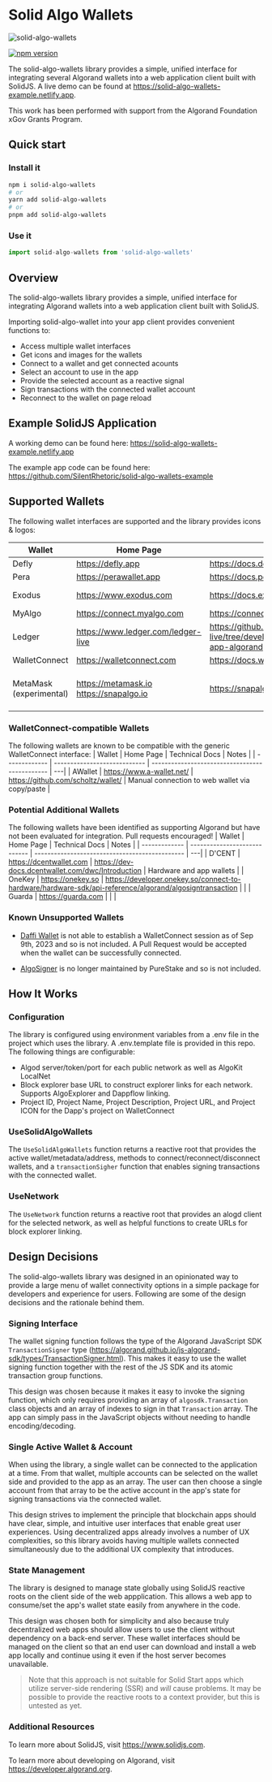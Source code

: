 # Solid Algo Wallets

![solid-algo-wallets](https://assets.solidjs.com/banner?type=solid-algo-wallets&background=tiles&project=%20)

[![npm version](https://badge.fury.io/js/solid-algo-wallets.svg)](https://badge.fury.io/js/solid-algo-wallets)

The solid-algo-wallets library provides a simple, unified interface for integrating several Algorand wallets into a web application client built with SolidJS. A live demo can be found at <https://solid-algo-wallets-example.netlify.app>.

This work has been performed with support from the Algorand Foundation xGov Grants Program.

## Quick start

### Install it

```bash
npm i solid-algo-wallets
# or
yarn add solid-algo-wallets
# or
pnpm add solid-algo-wallets
```

### Use it

```js
import solid-algo-wallets from 'solid-algo-wallets'
```

## Overview

The solid-algo-wallets library provides a simple, unified interface for integrating Algorand wallets into a web application client built with SolidJS.

Importing solid-algo-wallet into your app client provides convenient functions to:

- Access multiple wallet interfaces
- Get icons and images for the wallets
- Connect to a wallet and get connected acounts
- Select an account to use in the app
- Provide the selected account as a reactive signal
- Sign transactions with the connected wallet account
- Reconnect to the wallet on page reload

## Example SolidJS Application

A working demo can be found here: <https://solid-algo-wallets-example.netlify.app>

The example app code can be found here: <https://github.com/SilentRhetoric/solid-algo-wallets-example>

## Supported Wallets

The following wallet interfaces are supported and the library provides icons & logos:

| Wallet                  | Home Page                                   | Technical Docs                                                                                | Notes                                                                            |
| ----------------------- | ------------------------------------------- | --------------------------------------------------------------------------------------------- | -------------------------------------------------------------------------------- |
| Defly                   | <https://defly.app>                         | <https://docs.defly.app/app/overview>                                                         | Mobile                                                                           |
| Pera                    | <https://perawallet.app>                    | <https://docs.perawallet.app>                                                                 | Mobile & Web                                                                     |
| Exodus                  | <https://www.exodus.com>                    | <https://docs.exodus.com>                                                                     | Chrome extension, MainNet only                                                   |
| MyAlgo                  | <https://connect.myalgo.com>                | <https://connect.myalgo.com/docs/introduction>                                                | Web                                                                              |
| Ledger                  | <https://www.ledger.com/ledger-live>        | <https://github.com/LedgerHQ/ledger-live/tree/develop/libs/ledgerjs/packages/hw-app-algorand> | Direct USB in Chrome                                                             |
| WalletConnect           | <https://walletconnect.com>                 | <https://docs.walletconnect.com/2.0/>                                                         | Any compatible app                                                               |
| MetaMask (experimental) | <https://metamask.io> <https://snapalgo.io> | <https://snapalgo.io/docs>                                                                    | Pre-release Algorand Snap running in MetaMask Flask <https://metamask.io/flask/> |

### WalletConnect-compatible Wallets

The following wallets are known to be compatible with the generic WalletConnect interface:
| Wallet | Home Page | Technical Docs | Notes |
| ------------- | ---------------------------- | ---------------------------------------------- | ---|
| AWallet | <https://www.a-wallet.net/> | <https://github.com/scholtz/wallet/> | Manual connection to web wallet via copy/paste |

### Potential Additional Wallets

The following wallets have been identified as supporting Algorand but have not been evaluated for integration. Pull requests encouraged!
| Wallet | Home Page | Technical Docs | Notes |
| ------------- | ---------------------------- | ---------------------------------------------- | ---|
| D'CENT | <https://dcentwallet.com> | <https://dev-docs.dcentwallet.com/dwc/Introduction> | Hardware and app wallets |
| OneKey | <https://onekey.so> | <https://developer.onekey.so/connect-to-hardware/hardware-sdk/api-reference/algorand/algosigntransaction> | |
| Guarda | <https://guarda.com> | | |

### Known Unsupported Wallets

- [Daffi Wallet](https://www.daffione.com) is not able to establish a WalletConnect session as of Sep 9th, 2023 and so is not included. A Pull Request would be accepted when the wallet can be successfully connected.

- [AlgoSigner](https://github.com/PureStake/algosigner/tree/develop) is no longer maintained by PureStake and so is not included.

## How It Works

### Configuration

The library is configured using environment variables from a .env file in the project which uses the library. A .env.template file is provided in this repo. The following things are configurable:

- Algod server/token/port for each public network as well as AlgoKit LocalNet
- Block explorer base URL to construct explorer links for each network. Supports AlgoExplorer and Dappflow linking.
- Project ID, Project Name, Project Description, Project URL, and Project ICON for the Dapp's project on WalletConnect

### UseSolidAlgoWallets

The `UseSolidAlgoWallets` function returns a reactive root that provides the active wallet/metadata/address, methods to connect/reconnect/disconnect wallets, and a `transactionSigher` function that enables signing transactions with the connected wallet.

### UseNetwork

The `UseNetwork` function returns a reactive root that provides an alogd client for the selected network, as well as helpful functions to create URLs for block explorer linking.

## Design Decisions

The solid-algo-wallets library was designed in an opinionated way to provide a large menu of wallet connectivity options in a simple package for developers and experience for users. Following are some of the design decisions and the rationale behind them.

### Signing Interface

The wallet signing function follows the type of the Algorand JavaScript SDK `TransactionSigner` type (<https://algorand.github.io/js-algorand-sdk/types/TransactionSigner.html>). This makes it easy to use the wallet signing function together with the rest of the JS SDK and its atomic transaction group functions.

This design was chosen because it makes it easy to invoke the signing function, which only requires providing an array of `algosdk.Transaction` class objects and an array of indexes to sign in that `Transaction` array. The app can simply pass in the JavaScript objects without needing to handle encoding/decoding.

### Single Active Wallet & Account

When using the library, a single wallet can be connected to the application at a time. From that wallet, multiple accounts can be selected on the wallet side and provided to the app as an array. The user can then choose a single account from that array to be the active account in the app's state for signing transactions via the connected wallet.

This design strives to implement the principle that blockchain apps should have clear, simple, and intuitive user interfaces that enable great user experiences. Using decentralized apps already involves a number of UX complexities, so this library avoids having multiple wallets connected simultaneously due to the additional UX complexity that introduces.

### State Management

The library is designed to manage state globally using SolidJS reactive roots on the client side of the web appplication. This allows a web app to consume/set the app's wallet state easily from anywhere in the code.

This design was chosen both for simplicity and also because truly decentralized web apps should allow users to use the client without dependency on a back-end server. These wallet interfaces should be managed on the client so that an end user can download and install a web app locally and continue using it even if the host server becomes unavailable.

> Note that this approach is not suitable for Solid Start apps which utilize server-side rendering (SSR) and _will_ cause problems. It may be possible to provide the reactive roots to a context provider, but this is untested as yet.

### Additional Resources

To learn more about SolidJS, visit <https://www.solidjs.com>.

To learn more about developing on Algorand, visit <https://developer.algorand.org>.
